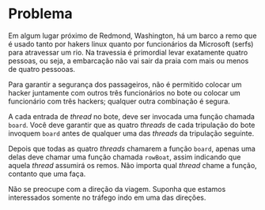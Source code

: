 # Problema

Em algum lugar próximo de Redmond, Washington, há um barco a remo que é usado tanto por hakers linux quanto por funcionários da Microsoft (serfs) para atravessar um rio. Na travessia é primordial levar exatamente quatro pessoas, ou seja, a embarcação não vai sair da praia com mais ou menos de quatro pessooas.

Para garantir a segurança dos passageiros, não é permitido colocar um hacker juntamente com outros três funcionários no bote ou colocar um funcionário com três hackers; qualquer outra combinação é segura.

A cada entrada de _thread_ no bote, deve ser invocada uma função chamada `board`. Você deve garantir que as quatro _threads_ de cada tripulação do bote invoquem `board` antes de qualquer uma das _threads_ da tripulação seguinte.

Depois que todas as quatro _threads_ chamarem a função `board`, apenas uma delas deve chamar uma função chamada `rowBoat`, assim indicando que aquela _thread_ assumirá os remos. Não importa qual _thread_ chame a função, contanto que uma faça.

Não se preocupe com a direção da viagem. Suponha que estamos interessados somente no tráfego indo em uma das direções.